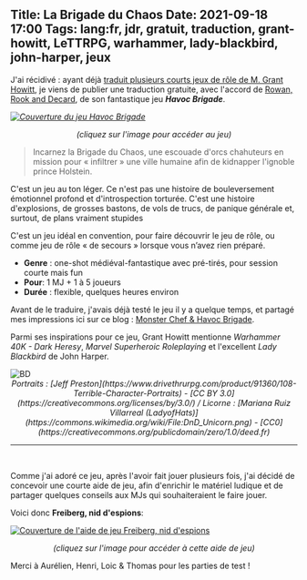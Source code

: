 Title: La Brigade du Chaos
Date: 2021-09-18 17:00
Tags: lang:fr, jdr, gratuit, traduction, grant-howitt, LeTTRPG, warhammer, lady-blackbird, john-harper, jeux
---
<!-- Com'
* [x] blog post & page jeux-de-role
* [x] https://discord.com/invite/uFn5zJZrt2
* [x] https://www.deviantart.com/drmaxkurt/journal/Excellent-JdR-gratuit-la-Brigade-du-Chaos-892253402
* [x] https://www.cestpasdujdr.fr/lettrpg/
* [ ] http://troplongpaslu.fr
* [ ] https://www.trictrac.net/forum/question-sur-les-jeux-en-telechargement & https://www.trictrac.net/forum/discutons-jeux-de-role
* [ ] http://forums.ffjdr.org
* [ ] https://www.500nuancesdegeek.fr
* [ ] http://www.taverneproduction.com/forum/
* [ ] https://www.casusno.fr https://forum.cwowd.com
* [ ] https://opale-roliste.com/forum
* [ ] https://laubergedesreveurs.forumactif.com & http://heritiers-dumnacus.forumactif.org
* [ ] http://rpggeek.com & https://boardgamegeek.com/forum/31/bgg/press-releasesv
* [ ] http://www.scenariotheque.org
* [ ] https://forum.cwowd.com/c/jeux-de-role/6
* [ ] https://forum.canardpc.com/threads/12905-JDR-Jeux-de-R%C3%B4le-Topic-G%C3%A9n%C3%A9ral
-->

J'ai récidivé : ayant déjà [traduit plusieurs courts jeux de rôle de M. Grant Howitt](traduction-de-jdr-monopage-de-grant-howitt.html),
je viens de publier une traduction gratuite, avec l'accord de [Rowan, Rook and Decard](https://rowanrookanddecard.com),
de son fantastique jeu _**Havoc Brigade**_.

<em>[![Couverture du jeu Havoc Brigade](images/2021/09/Havoc-Brigade-cover.jpg)](https://lucas-c.itch.io/la-brigade-du-chaos)
<center>(cliquez sur l'image pour accéder au jeu)</center></em>

> Incarnez la Brigade du Chaos, une escouade d'orcs chahuteurs en mission pour « infiltrer » une ville humaine afin de kidnapper l'ignoble prince Holstein.

C'est un jeu au ton léger. Ce n'est pas une histoire de bouleversement émotionnel profond et d'introspection
torturée. C'est une histoire d'explosions, de grosses bastons, de vols de trucs, de panique générale et,
surtout, de plans vraiment stupides

C'est un jeu idéal en convention, pour faire découvrir le jeu de rôle, ou comme jeu de rôle « de secours »
lorsque vous n’avez rien préparé.

* **Genre** : one-shot médiéval-fantastique avec pré-tirés, pour session courte mais fun
* **Pour**:  1 MJ + 1 à 5 joueurs
* **Durée** : flexible, quelques heures environ

Avant de le traduire, j'avais déjà testé le jeu il y a quelque temps,
et partagé mes impressions ici sur ce blog : [Monster Chef & Havoc Brigade](double-brigade.html).

Parmi ses inspirations pour ce jeu, Grant Howitt mentionne _Warhammer 40K - Dark Heresy_,
_Marvel Superheroic Roleplaying_ et l'excellent _Lady Blackbird_ de John Harper.

<img class="comic-strip" alt="BD" src="images/2021/09/havoc-brigade-comic-strip.png">

<center><em>
Portraits : [Jeff Preston](https://www.drivethrurpg.com/product/91360/108-Terrible-Character-Portraits) - [CC BY 3.0](https://creativecommons.org/licenses/by/3.0/)
/ Licorne : [Mariana Ruiz Villarreal (LadyofHats)](https://commons.wikimedia.org/wiki/File:DnD_Unicorn.png) - [CC0](https://creativecommons.org/publicdomain/zero/1.0/deed.fr)
</em></center>

---
<br>

Comme j'ai adoré ce jeu, après l'avoir fait jouer plusieurs fois,
j'ai décidé de concevoir une courte aide de jeu,
afin d'enrichir le matériel ludique et de partager quelques conseils aux MJs qui souhaiteraient le faire jouer.

Voici donc **Freiberg, nid d'espions**:

[![Couverture de l'aide de jeu Freiberg, nid d'espions](images/2021/09/medieval_city_concept_by_davidhueso.jpg)](https://lucas-c.itch.io/la-brigade-du-chaos-freiberg-nid-despions)
<em><center>(cliquez sur l'image pour accéder à cette aide de jeu)</center></em>

Merci à Aurélien, Henri, Loic & Thomas pour les parties de test !

<style>
article img { max-width: 30rem; }
img.comic-strip { max-height: none; max-width: 100%; }
</style>
